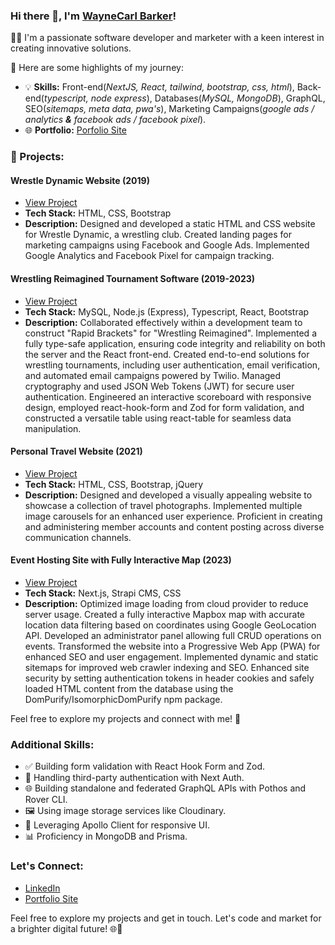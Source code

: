 ### Hi there 👋, I'm [WayneCarl Barker](https://wakywayne-blog.vercel.app/)!

👨‍💻 I'm a passionate software developer and marketer with a keen interest in creating innovative solutions.

🚀 Here are some highlights of my journey:

- 💡 **Skills:** Front-end(_NextJS, React, tailwind, bootstrap, css, html_), Back-end(_typescript, node express_), Databases(_MySQL, MongoDB_), GraphQL, SEO(_sitemaps, meta data, pwa's_), Marketing Campaigns(_google ads / analytics **&** facebook ads / facebook pixel_).
- 🌐 **Portfolio:** [Porfolio Site](https://wakywayne-blog.vercel.app/)

### 🌟 Projects:

#### Wrestle Dynamic Website (2019)
- [View Project](https://wrestledynamic.com)
- **Tech Stack:** HTML, CSS, Bootstrap
- **Description:** Designed and developed a static HTML and CSS website for Wrestle Dynamic, a wrestling club. Created landing pages for marketing campaigns using Facebook and Google Ads. Implemented Google Analytics and Facebook Pixel for campaign tracking.

#### Wrestling Reimagined Tournament Software (2019-2023)
- [View Project](https://wrestlingtournaments.com)
- **Tech Stack:** MySQL, Node.js (Express), Typescript, React, Bootstrap
- **Description:** Collaborated effectively within a development team to construct "Rapid Brackets" for "Wrestling Reimagined". Implemented a fully type-safe application, ensuring code integrity and reliability on both the server and the React front-end. Created end-to-end solutions for wrestling tournaments, including user authentication, email verification, and automated email campaigns powered by Twilio. Managed cryptography and used JSON Web Tokens (JWT) for secure user authentication. Engineered an interactive scoreboard with responsive design, employed react-hook-form and Zod for form validation, and constructed a versatile table using react-table for seamless data manipulation.

#### Personal Travel Website (2021)
- [View Project](https://wayneswildworld.com)
- **Tech Stack:** HTML, CSS, Bootstrap, jQuery
- **Description:** Designed and developed a visually appealing website to showcase a collection of travel photographs. Implemented multiple image carousels for an enhanced user experience. Proficient in creating and administering member accounts and content posting across diverse communication channels.

#### Event Hosting Site with Fully Interactive Map (2023)
- [View Project](https://wellruntournaments.vercel.app)
- **Tech Stack:** Next.js, Strapi CMS, CSS
- **Description:** Optimized image loading from cloud provider to reduce server usage. Created a fully interactive Mapbox map with accurate location data filtering based on coordinates using Google GeoLocation API. Developed an administrator panel allowing full CRUD operations on events. Transformed the website into a Progressive Web App (PWA) for enhanced SEO and user engagement. Implemented dynamic and static sitemaps for improved web crawler indexing and SEO. Enhanced site security by setting authentication tokens in header cookies and safely loaded HTML content from the database using the DomPurify/IsomorphicDomPurify npm package.

Feel free to explore my projects and connect with me! 🚀

### Additional Skills:

- ✅ Building form validation with React Hook Form and Zod.
- 🔐 Handling third-party authentication with Next Auth.
- 🌐 Building standalone and federated GraphQL APIs with Pothos and Rover CLI.
- 🖼️ Using image storage services like Cloudinary.
- 🚀 Leveraging Apollo Client for responsive UI.
- 📊 Proficiency in MongoDB and Prisma.

### Let's Connect:

- [LinkedIn](https://www.linkedin.com/in/waynecarl-barker-50b502284/)
- [Portfolio Site](https://wakywayne-blog.vercel.app/)

Feel free to explore my projects and get in touch. Let's code and market for a brighter digital future! 🌐💼


<!--
**wakywayne/wakywayne** is a ✨ _special_ ✨ repository because its `README.md` (this file) appears on your GitHub profile.

Here are some ideas to get you started:

- 🔭 I’m currently working on ...
- 🌱 I’m currently learning ...
- 👯 I’m looking to collaborate on ...
- 🤔 I’m looking for help with ...
- 💬 Ask me about ...
- 📫 How to reach me: ...
- 😄 Pronouns: ...
- ⚡ Fun fact: ...
-->
